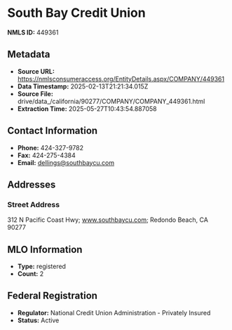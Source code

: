 # South Bay Credit Union

**NMLS ID:** 449361

## Metadata
- **Source URL:** https://nmlsconsumeraccess.org/EntityDetails.aspx/COMPANY/449361
- **Data Timestamp:** 2025-02-13T21:21:34.015Z
- **Source File:** drive/data_/california/90277/COMPANY/COMPANY_449361.html
- **Extraction Time:** 2025-05-27T10:43:54.887058

## Contact Information
- **Phone:** 424-327-9782
- **Fax:** 424-275-4384
- **Email:** dellings@southbaycu.com

## Addresses
### Street Address
312 N Pacific Coast Hwy; www.southbaycu.com; Redondo Beach, CA 90277

## MLO Information
- **Type:** registered
- **Count:** 2

## Federal Registration
- **Regulator:** National Credit Union Administration - Privately Insured
- **Status:** Active
